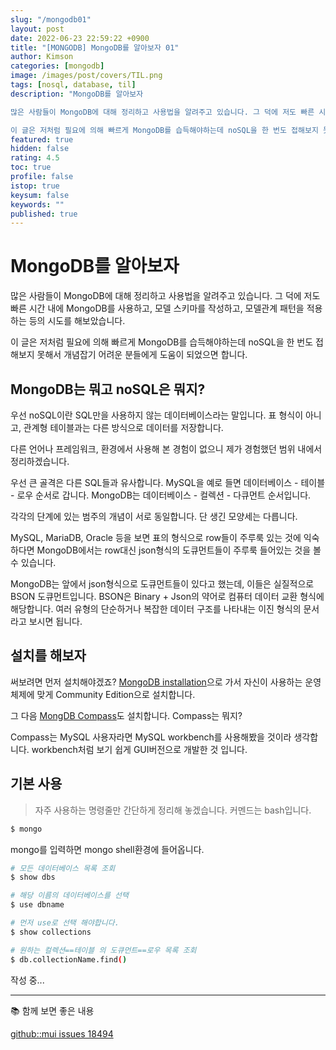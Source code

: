 ```yaml
---
slug: "/mongodb01"
layout: post
date: 2022-06-23 22:59:22 +0900
title: "[MONGODB] MongoDB를 알아보자 01"
author: Kimson
categories: [mongodb]
image: /images/post/covers/TIL.png
tags: [nosql, database, til]
description: "MongoDB를 알아보자

많은 사람들이 MongoDB에 대해 정리하고 사용법을 알려주고 있습니다. 그 덕에 저도 빠른 시간 내에 MongoDB를 사용하고, 모델 스키마를 작성하고, 모델관계 패턴을 적용하는 등의 시도를 해보았습니다.

이 글은 저처럼 필요에 의해 빠르게 MongoDB를 습득해야하는데 noSQL을 한 번도 접해보지 못해서 개념잡기 어려운 분들에게 도움이 되었으면 합니다."
featured: true
hidden: false
rating: 4.5
toc: true
profile: false
istop: true
keysum: false
keywords: ""
published: true
---
```


# MongoDB를 알아보자

많은 사람들이 MongoDB에 대해 정리하고 사용법을 알려주고 있습니다. 그 덕에 저도 빠른 시간 내에 MongoDB를 사용하고, 모델 스키마를 작성하고, 모델관계 패턴을 적용하는 등의 시도를 해보았습니다.

이 글은 저처럼 필요에 의해 빠르게 MongoDB를 습득해야하는데 noSQL을 한 번도 접해보지 못해서 개념잡기 어려운 분들에게 도움이 되었으면 합니다.

## MongoDB는 뭐고 noSQL은 뭐지?

우선 noSQL이란 SQL만을 사용하지 않는 데이터베이스라는 말입니다. 표 형식이 아니고, 관계형 테이블과는 다른 방식으로 데이터를 저장합니다.

다른 언어나 프레임워크, 환경에서 사용해 본 경험이 없으니 제가 경험했던 범위 내에서 정리하겠습니다.

우선 큰 골격은 다른 SQL들과 유사합니다. MySQL을 예로 들면 데이터베이스 - 테이블 - 로우 순서로 갑니다. MongoDB는 데이터베이스 - 컬렉션 - 다큐먼트 순서입니다.

각각의 단계에 있는 범주의 개념이 서로 동일합니다. 단 생긴 모양세는 다릅니다.

MySQL, MariaDB, Oracle 등을 보면 표의 형식으로 row들이 주루룩 있는 것에 익숙하다면 MongoDB에서는 row대신 json형식의 도큐먼트들이 주루룩 들어있는 것을 볼 수 있습니다.

MongoDB는 앞에서 json형식으로 도큐먼트들이 있다고 했는데, 이들은 실질적으로 BSON 도큐먼트입니다. BSON은 Binary + Json의 약어로 컴퓨터 데이터 교환 형식에 해당합니다. 여러 유형의 단순하거나 복잡한 데이터 구조를 나타내는 이진 형식의 문서라고 보시면 됩니다.

## 설치를 해보자

써보려면 먼저 설치해야겠죠? [MongoDB installation](https://www.mongodb.com/docs/manual/installation/)으로 가서 자신이 사용하는 운영체제에 맞게 Community Edition으로 설치합니다.

그 다음 [MongDB Compass](https://www.mongodb.com/ko-kr/products/compass)도 설치합니다. Compass는 뭐지?

Compass는 MySQL 사용자라면 MySQL workbench를 사용해봤을 것이라 생각합니다. workbench처럼 보기 쉽게 GUI버전으로 개발한 것 입니다.

## 기본 사용

> 자주 사용하는 명령줄만 간단하게 정리해 놓겠습니다. 커멘드는 bash입니다.

```bash
$ mongo
```

mongo를 입력하면 mongo shell환경에 들어옵니다.

```bash
# 모든 데이터베이스 목록 조회
$ show dbs

# 해당 이름의 데이터베이스를 선택
$ use dbname

# 먼저 use로 선택 해야합니다.
$ show collections

# 원하는 컬렉션==테이블 의 도큐먼트==로우 목록 조회
$ db.collectionName.find()
```

작성 중...

---

📚 함께 보면 좋은 내용

[github::mui issues 18494](https://github.com/mui/material-ui/issues/18494)
